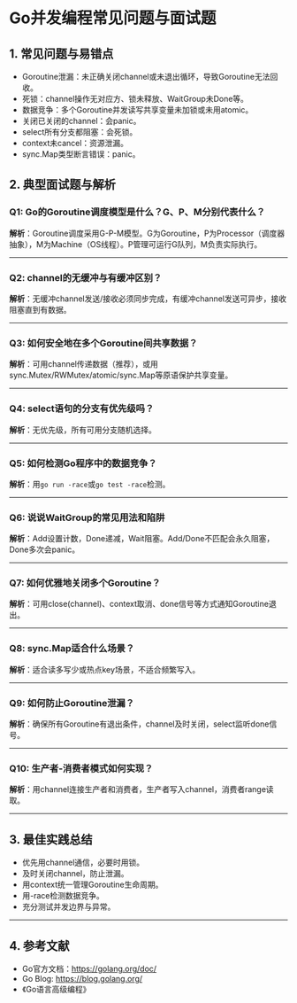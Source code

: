 # Go并发编程常见问题与面试题

## 1. 常见问题与易错点

- Goroutine泄漏：未正确关闭channel或未退出循环，导致Goroutine无法回收。
- 死锁：channel操作无对应方、锁未释放、WaitGroup未Done等。
- 数据竞争：多个Goroutine并发读写共享变量未加锁或未用atomic。
- 关闭已关闭的channel：会panic。
- select所有分支都阻塞：会死锁。
- context未cancel：资源泄漏。
- sync.Map类型断言错误：panic。

## 2. 典型面试题与解析

### Q1: Go的Goroutine调度模型是什么？G、P、M分别代表什么？

**解析**：Goroutine调度采用G-P-M模型。G为Goroutine，P为Processor（调度器抽象），M为Machine（OS线程）。P管理可运行G队列，M负责实际执行。

---

### Q2: channel的无缓冲与有缓冲区别？

**解析**：无缓冲channel发送/接收必须同步完成，有缓冲channel发送可异步，接收阻塞直到有数据。

---

### Q3: 如何安全地在多个Goroutine间共享数据？

**解析**：可用channel传递数据（推荐），或用sync.Mutex/RWMutex/atomic/sync.Map等原语保护共享变量。

---

### Q4: select语句的分支有优先级吗？

**解析**：无优先级，所有可用分支随机选择。

---

### Q5: 如何检测Go程序中的数据竞争？

**解析**：用`go run -race`或`go test -race`检测。

---

### Q6: 说说WaitGroup的常见用法和陷阱

**解析**：Add设置计数，Done递减，Wait阻塞。Add/Done不匹配会永久阻塞，Done多次会panic。

---

### Q7: 如何优雅地关闭多个Goroutine？

**解析**：可用close(channel)、context取消、done信号等方式通知Goroutine退出。

---

### Q8: sync.Map适合什么场景？

**解析**：适合读多写少或热点key场景，不适合频繁写入。

---

### Q9: 如何防止Goroutine泄漏？

**解析**：确保所有Goroutine有退出条件，channel及时关闭，select监听done信号。

---

### Q10: 生产者-消费者模式如何实现？

**解析**：用channel连接生产者和消费者，生产者写入channel，消费者range读取。

---

## 3. 最佳实践总结

- 优先用channel通信，必要时用锁。
- 及时关闭channel，防止泄漏。
- 用context统一管理Goroutine生命周期。
- 用-race检测数据竞争。
- 充分测试并发边界与异常。

---

## 4. 参考文献

- Go官方文档：<https://golang.org/doc/>
- Go Blog: <https://blog.golang.org/>
- 《Go语言高级编程》

